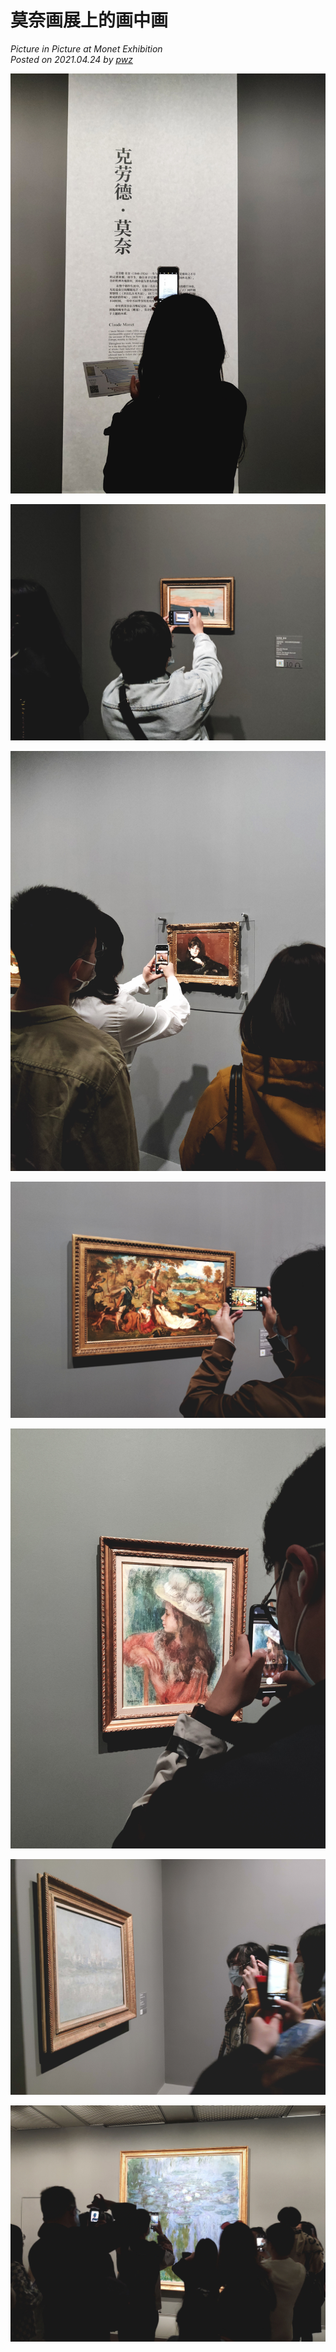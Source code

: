 # 莫奈画展上的画中画
*Picture in Picture at Monet Exhibition*  
*Posted on 2021.04.24 by [pwz](http://pwz.wiki)*
<br>  

![](./picture-in-picture-at-monet-exhibition-01.jpg)

![](./picture-in-picture-at-monet-exhibition-02.jpg)

![](./picture-in-picture-at-monet-exhibition-03.jpg)

![](./picture-in-picture-at-monet-exhibition-04.jpg)

![](./picture-in-picture-at-monet-exhibition-05.jpg)

![](./picture-in-picture-at-monet-exhibition-06.jpg)

![](./picture-in-picture-at-monet-exhibition-07.jpg)